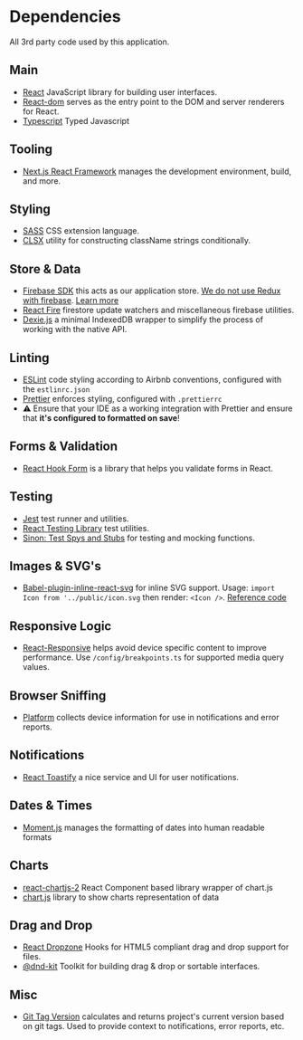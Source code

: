 # Dependencies

All 3rd party code used by this application.

## Main

- [React](https://reactjs.org/) JavaScript library for building user interfaces.
- [React-dom](https://www.npmjs.com/package/react-dom) serves as the entry point to the DOM and server renderers for React.
- [Typescript](https://www.typescriptlang.org/) Typed Javascript

## Tooling

- [Next.js React Framework](https://nextjs.org/) manages the development environment, build, and more.

## Styling

- [SASS](https://sass-lang.com/) CSS extension language.
- [CLSX](https://www.npmjs.com/package/clsx) utility for constructing className strings conditionally.

## Store & Data

- [Firebase SDK](https://github.com/firebase/firebase-js-sdk) this acts as our application store. [We do not use Redux with firebase](https://prescottprue.medium.com/react-and-firebase-without-redux-5c1b2b6a6ba1). [Learn more](https://firebase.google.com/)
- [React Fire](https://github.com/FirebaseExtended/reactfire) firestore update watchers and miscellaneous firebase utilities.
- [Dexie.js](https://github.com/dexie/Dexie.js) a minimal IndexedDB wrapper to simplify the process of working with the native API.

## Linting

- [ESLint](https://eslint.org/) code styling according to Airbnb conventions, configured with the `estlinrc.json`
- [Prettier](https://prettier.io/) enforces styling, configured with `.prettierrc`
- ⚠️ Ensure that your IDE as a working integration with Prettier and ensure that **it's configured to formatted on save**!

## Forms & Validation

- [React Hook Form](https://react-hook-form.com/) is a library that helps you validate forms in React.

## Testing

- [Jest](https://facebook.github.io/jest/) test runner and utilities.
- [React Testing Library](https://testing-library.com/docs/react-testing-library/intro/) test utilities.
- [Sinon: Test Spys and Stubs](https://sinonjs.org/) for testing and mocking functions.

## Images & SVG's

- [Babel-plugin-inline-react-svg](https://github.com/airbnb/babel-plugin-inline-react-svg) for inline SVG support. Usage:
  `import Icon from '../public/icon.svg` then render: `<Icon />`. [Reference code](https://github.com/vercel/next.js/tree/master/examples/svg-components)

## Responsive Logic

- [React-Responsive](https://github.com/contra/react-responsive) helps avoid device specific content to improve performance. Use `/config/breakpoints.ts` for supported media query values.

## Browser Sniffing

- [Platform](https://github.com/bestiejs/platform.js) collects device information for use in notifications and error reports.

## Notifications

- [React Toastify](https://github.com/fkhadra/react-toastify) a nice service and UI for user notifications.

## Dates & Times

- [Moment.js](https://momentjs.com/) manages the formatting of dates into human readable formats

## Charts

- [react-chartjs-2](https://github.com/reactchartjs/react-chartjs-2) React Component based library wrapper of chart.js
- [chart.js](https://www.chartjs.org/docs/latest/) library to show charts representation of data

## Drag and Drop

- [React Dropzone](https://github.com/react-dropzone/react-dropzone) Hooks for HTML5 compliant drag and drop support for files.
- [@dnd-kit](https://github.com/clauderic/dnd-kit) Toolkit for building drag & drop or sortable interfaces.

## Misc

- [Git Tag Version](https://github.com/bushee/git-tag-version) calculates and returns project's current version based on git tags. Used to provide context to notifications, error reports, etc.

